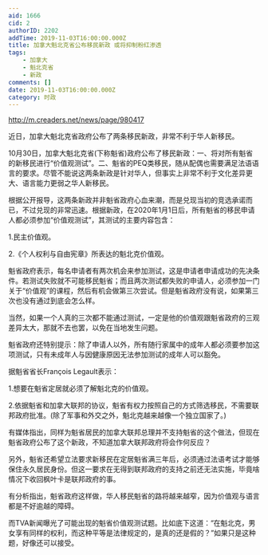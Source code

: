 ```yaml
---
aid: 1666
cid: 2
authorID: 2202
addTime: 2019-11-03T16:00:00.000Z
title: 加拿大魁北克省公布移民新政 或将抑制粉红渗透
tags:
    - 加拿大
    - 魁北克省
    - 新政
comments: []
date: 2019-11-03T16:00:00.000Z
category: 时政
---
```


http://m.creaders.net/news/page/980417

近日，加拿大魁北克省政府公布了两条移民新政，非常不利于华人新移民。

10月30日，加拿大魁北克省(下称魁省)政府公布了移民新政：一、将对所有魁省的新移民进行“价值观测试”。二、魁省的PEQ类移民，随从配偶也需要满足法语语言的要求。尽管不能说这两条新政是针对华人，但事实上非常不利于文化差异更大、语言能力更弱之华人新移民。

根据公开报导，这两条新政并非魁省政府心血来潮，而是兑现当初的竞选承诺而已，不过兑现的非常迅速。根据新政，在2020年1月1日后，所有魁省的移民申请人都必须参加“价值观测试”，其测试的主要内容包含：

1.民主价值观。

2.《个人权利与自由宪章》所表达的魁北克价值观。

魁省政府表示，每名申请者有两次机会来参加测试，这是申请者申请成功的先决条件。若测试失败就不可能移民魁省；而且两次测试都失败的申请人，必须参加一门关于“价值观”的课程，然后有机会做第三次尝试。但是魁省政府没有说，如果第三次也没有通过到底会怎么样。

当然，如果一个人真的三次都不能通过测试，一定是他的价值观跟魁省政府的三观差异太大，那就不去也罢，以免在当地发生问题。

魁省政府还特别提示：除了申请人以外，所有随行家属中的成年人都必须要参加这项测试，只有未成年人与因健康原因无法参加测试的成年人可以豁免。

据魁省省长François Legault表示：

1.想要在魁省定居就必须了解魁北克的价值观。

2.依据魁省和加拿大联邦的协议，魁省有权力按照自己的方式筛选移民，不需要联邦政府批准。(除了军事和外交之外，魁北克越来越像一个独立国家了。)

有媒体指出，同样为魁省居民的加拿大联邦总理并不支持魁省的这个做法，但现在魁省政府公布了这个新政，不知道加拿大联邦政府将会作何反应？

另外，魁省还希望立法要求新移民在定居魁省满三年后，必须通过法语考试才能够保住永久居民身份。但这一要求在无得到联邦政府的支持之前还无法实施，毕竟啥情况下收回枫叶卡是联邦政府的事。

有分析指出，魁省政府这样做，华人移民魁省的路将越来越窄，因为价值观与语言都是不好逾越的障碍。

而TVA新闻曝光了可能出现的魁省价值观测试题。比如底下这道：“在魁北克，男女享有同样的权利，而这种平等是法律规定的，是真的还是假的？”如果只是这种题，好像还可以接受。
